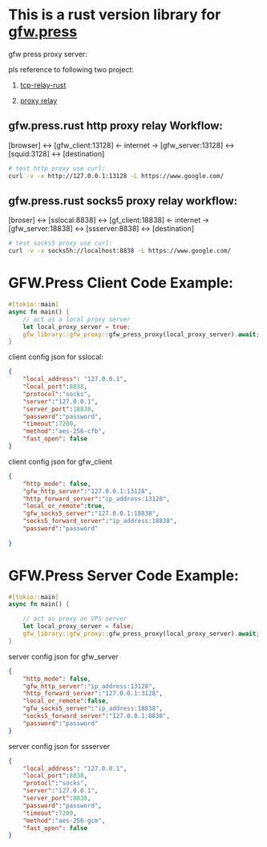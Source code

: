 # This is a rust version library for [gfw.press](https://gfw.press) 

gfw press proxy server:

pls reference to following two project:

1. [tcp-relay-rust](https://crates.io/crates/tcp-relay-rust)

2. [proxy relay](https://github.com/icodesign/proxy-relay/tree/tokio0.2)

## gfw.press.rust http proxy relay Workflow: 

[browser] <-> [gfw_client:13128] <- internet -> [gfw_server:13128]  <-> [squid:3128] <-> [destination]

```bash
# test http proxy use curl:
curl -v -x http://127.0.0.1:13128 -L https://www.google.com/
```

## gfw.press.rust socks5 proxy relay workflow:

[broser] <-> [sslocal:8838] <-> [gf_client:18838] <- internet -> [gfw_server:18838] <-> [ssserver:8838] <-> [destination]

```bash
# test socks5 proxy use curl:
curl -v -x socks5h://localhost:8838 -L https://www.google.com/
```

# GFW.Press Client Code Example:

```rust
#[tokio::main]
async fn main() {
    // act as a local proxy server
    let local_proxy_server = true;
    gfw_library::gfw_proxy::gfw_press_proxy(local_proxy_server).await;
}
```
client config json for sslocal:

```json
{
    "local_address": "127.0.0.1",
    "local_port":8838,
    "protocol":"socks",
    "server":"127.0.0.1",
    "server_port":18838,
    "password":"password",
    "timeout":7200,
    "method":"aes-256-cfb",
    "fast_open": false
}
```

client config json for gfw_client

```json
{
	"http_mode": false,
	"gfw_http_server":"127.0.0.1:13128",
	"http_forward_server":"ip_address:13128",
	"local_or_remote":true,
	"gfw_socks5_server":"127.0.0.1:18838",
	"socks5_forward_server":"ip_address:18838",
	"password":"password"
    
}
```
# GFW.Press Server Code Example:

```rust
#[tokio::main]
async fn main() {

    // act as proxy on VPS server
    let local_proxy_server = false; 
    gfw_library::gfw_proxy::gfw_press_proxy(local_proxy_server).await;
}
```

server config json for gfw_server
```json
{
	"http_mode": false,
	"gfw_http_server":"ip_address:13128",
	"http_forward_server":"127.0.0.1:3128",
	"local_or_remote":false,
	"gfw_socks5_server":"ip_address:18838",
	"socks5_forward_server":"127.0.0.1:8838",
	"password":"password"
}
```

server config json for ssserver
```json
{
    "local_address": "127.0.0.1",
    "local_port":8838,
    "protocl":"socks",
    "server":"127.0.0.1",
    "server_port":8838,
    "password":"password",
    "timeout":7200,
    "method":"aes-256-gcm",
    "fast_open": false
}
```